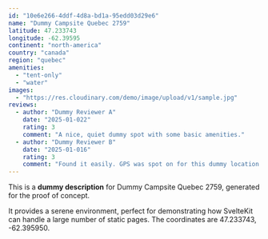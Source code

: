 ```yaml
---
id: "10e6e266-4ddf-4d8a-bd1a-95edd03d29e6"
name: "Dummy Campsite Quebec 2759"
latitude: 47.233743
longitude: -62.39595
continent: "north-america"
country: "canada"
region: "quebec"
amenities:
  - "tent-only"
  - "water"
images:
  - "https://res.cloudinary.com/demo/image/upload/v1/sample.jpg"
reviews:
  - author: "Dummy Reviewer A"
    date: "2025-01-022"
    rating: 3
    comment: "A nice, quiet dummy spot with some basic amenities."
  - author: "Dummy Reviewer B"
    date: "2025-01-016"
    rating: 3
    comment: "Found it easily. GPS was spot on for this dummy location."
---
```


This is a **dummy description** for Dummy Campsite Quebec 2759, generated for the proof of concept.

It provides a serene environment, perfect for demonstrating how SvelteKit can handle a large number of static pages. The coordinates are 47.233743, -62.395950.
